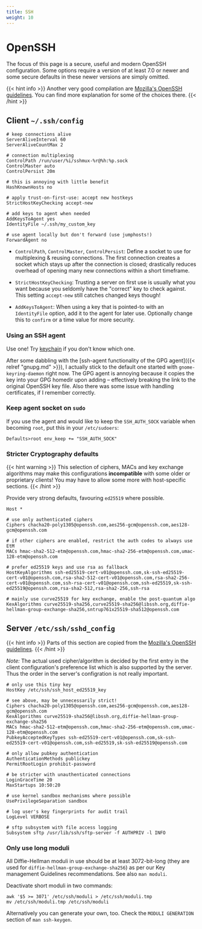 ```yaml
---
title: SSH
weight: 10
---
```


# OpenSSH

The focus of this page is a secure, useful and modern OpenSSH configuration.
Some options require a version of at least 7.0 or newer and some secure defaults
in these newer versions are simply omitted.

{{< hint info >}}
Another very good compilation are [Mozilla's OpenSSH guidelines](https://infosec.mozilla.org/guidelines/openssh).
You can find more explanation for some of the choices there.
{{< /hint >}}

## Client `~/.ssh/config`

```
# keep connections alive
ServerAliveInterval 60
ServerAliveCountMax 2

# connection multiplexing
ControlPath /run/user/%i/sshmux-%r@%h:%p.sock
ControlMaster auto
ControlPersist 20m

# this is annoying with little benefit
HashKnownHosts no

# apply trust-on-first-use: accept new hostkeys
StrictHostKeyChecking accept-new

# add keys to agent when needed
AddKeysToAgent yes
IdentityFile ~/.ssh/my_custom_key

# use agent locally but don't forward (use jumphosts!)
ForwardAgent no
```

* `ControlPath`, `ControlMaster`, `ControlPersist`: Define a socket to use for multiplexing & reusing connections.
  The first connection creates a socket which stays up after the connection is closed; drastically reduces overhead
  of opening many new connections within a short timeframe.

* `StrictHostKeyChecking`: Trusting a server on first use is usually what you want because you seldomly
  have the "correct" key to check against. This setting `accept-new` still catches changed keys though!
  
* `AddKeysToAgent`: When using a key that is pointed-to with an `IdentityFile` option, add it to the agent
  for later use. Optionally change this to `confirm` or a time value for more security.

### Using an SSH agent

Use one! Try [keychain](https://www.funtoo.org/Keychain) if you don't know which one.

After some dabbling with the [ssh-agent functionality of the GPG agent]({{< relref "gnupg.md" >}}), I actually stick
to the default one started with `gnome-keyring-daemon` right now. The GPG agent is annoying
because it copies the key into your GPG homedir upon adding – effectively breaking the link
to the original OpenSSH key file. Also there was some issue with handling certificates, if
I remember correctly.

### Keep agent socket on `sudo`

If you use the agent and would like to keep the `SSH_AUTH_SOCK` variable when
becoming `root`, put this in your `/etc/sudoers`:

    Defaults>root env_keep += "SSH_AUTH_SOCK"

### Stricter Cryptography defaults

{{< hint warning >}}
This selection of ciphers, MACs and key exchange algorithms may make this
configurations **incompatible** with some older or proprietary clients! You may
have to allow some more with host-specific sections.
{{< /hint >}}

Provide very strong defaults, favouring `ed25519` where possible.

```
Host *

# use only authenticated ciphers
Ciphers chacha20-poly1305@openssh.com,aes256-gcm@openssh.com,aes128-gcm@openssh.com

# if other ciphers are enabled, restrict the auth codes to always use EtM
MACs hmac-sha2-512-etm@openssh.com,hmac-sha2-256-etm@openssh.com,umac-128-etm@openssh.com

# prefer ed25519 keys and use rsa as fallback
HostKeyAlgorithms ssh-ed25519-cert-v01@openssh.com,sk-ssh-ed25519-cert-v01@openssh.com,rsa-sha2-512-cert-v01@openssh.com,rsa-sha2-256-cert-v01@openssh.com,ssh-rsa-cert-v01@openssh.com,ssh-ed25519,sk-ssh-ed25519@openssh.com,rsa-sha2-512,rsa-sha2-256,ssh-rsa

# mainly use curve25519 for key exchange, enable the post-quantum algo
KexAlgorithms curve25519-sha256,curve25519-sha256@libssh.org,diffie-hellman-group-exchange-sha256,sntrup761x25519-sha512@openssh.com
```


## Server `/etc/ssh/sshd_config`

{{< hint info >}}
Parts of this section are copied from the [Mozilla's OpenSSH guidelines](https://infosec.mozilla.org/guidelines/openssh).
{{< /hint >}}

*Note:* The actual used cipher/algorithm is decided by the first entry in the
client configuration's preference list which is also supported by the server.
Thus the order in the server's configration is not really important.

```
# only use this tiny key
HostKey /etc/ssh/ssh_host_ed25519_key

# see above, may be unnecessarily strict!
Ciphers chacha20-poly1305@openssh.com,aes256-gcm@openssh.com,aes128-gcm@openssh.com
KexAlgorithms curve25519-sha256@libssh.org,diffie-hellman-group-exchange-sha256
MACs hmac-sha2-512-etm@openssh.com,hmac-sha2-256-etm@openssh.com,umac-128-etm@openssh.com
PubkeyAcceptedKeyTypes ssh-ed25519-cert-v01@openssh.com,sk-ssh-ed25519-cert-v01@openssh.com,ssh-ed25519,sk-ssh-ed25519@openssh.com

# only allow pubkey authentication
AuthenticationMethods publickey
PermitRootLogin prohibit-password

# be stricter with unauthenticated connections
LoginGraceTime 20
MaxStartups 10:50:20

# use kernel sandbox mechanisms where possible
UsePrivilegeSeparation sandbox

# log user's key fingerprints for audit trail
LogLevel VERBOSE

# sftp subsystem with file access logging
Subsystem sftp /usr/lib/ssh/sftp-server -f AUTHPRIV -l INFO
```

### Only use long moduli

All Diffie-Hellman moduli in use should be at least 3072-bit-long (they are used for
`diffie-hellman-group-exchange-sha256`) as per our Key management Guidelines recommendations.
See also `man moduli`.

Deactivate short moduli in two commands:

    awk '$5 >= 3071' /etc/ssh/moduli > /etc/ssh/moduli.tmp
    mv /etc/ssh/moduli.tmp /etc/ssh/moduli
    
Alternatively you can generate your own, too. Check the `MODULI GENERATION` section
of `man ssh-keygen`.
